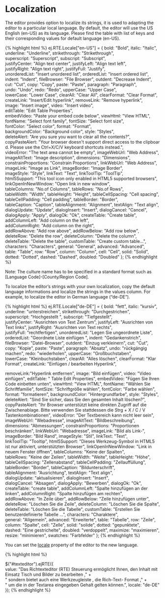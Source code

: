 # Localization

The editor provides option to localize its strings, it is used to adapting the editor to a particular local language. By default, the editor will use the US English (en-US) as its language. Please find the table with list of keys and their corresponding values for default language (en-US).

{% highlight html %}
ej.RTE.Locale["en-US"] = {
bold: "Bold",
italic: "Italic",
underline: "Underline",
strikethrough: "Strikethrough",
superscript: "Superscript",
subscript: "Subscript",
justifyCenter: "Align text center",
justifyLeft: "Align text left",
justifyRight: "Align text right",
justifyFull: "Justify",
unorderedList: "Insert unordered list",
orderedList: "Insert ordered list",
indent: "Indent",
fileBrowser: "File Browser",
outdent: "Decrease Indent",
cut: "Cut",
copy: "Copy",
paste: "Paste",
paragraph: "Paragraph",
undo: "Undo",
redo: "Redo",
upperCase: "Upper Case",
lowerCase: "Lower Case",
clearAll: "Clear All",
clearFormat: "Clear Format",
createLink: "Insert/Edit hyperlink",
removeLink: "Remove hyperlink",
image: "Insert image",
video: "Insert video",
editTable: "Edit Table Properties",
embedVideo: "Paste your embed code below",
viewHtml: "View HTML",
fontName: "Select font family",
fontSize: "Select font size",
fontColor: "Select color",
format: "Format",
backgroundColor: "Background color",
style: "Styles",
deleteAlert: "Are you sure you want to clear all the contents?",
copyPasteAlert: "Your browser doesn't support direct access to the clipboard. Please use the Ctrl+X/C/V keyboard shortcuts instead.",
videoError: "The text area cannot be empty",
imageWebUrl: "Web Address",
imageAltText: "Image description",
dimensions: "Dimensions",
constrainProportions: "Constrain Proportions",
linkWebUrl: "Web Address",
imageLink: "Image as Link",
imageBorder: "Image Border",
imageStyle: "Style",
linkText: "Text",
linkToolTip: "ToolTip",
html5Support: "This tool icon only enabled in HTML5 supported browsers",
linkOpenInNewWindow: "Open link in new window",
tableColumns: "No.of Columns",
tableRows: "No.of Rows",
tableWidth: "Width",
tableHeight: "Height",
tableCellSpacing: "Cell spacing",
tableCellPadding: "Cell padding",
tableBorder: "Border",
tableCaption: "Caption",
tableAlignment: "Alignment",
textAlign: "Text align",
dialogUpdate: "Update",
dialogInsert: "Insert",
dialogCancel: "Cancel",
dialogApply: "Apply",
dialogOk: "Ok",
createTable: "Create table",
addColumnLeft: "Add column on the left",
addColumnRight: "Add column on the right",
addRowAbove: "Add row above",
addRowBelow: "Add row below",
deleteRow: "Delete the row",
deleteColumn: "Delete the column",
deleteTable: "Delete the table",
customTable: "Create custom table...",
characters: "Characters",
general: "General",
advanced: "Advanced",
table: "Table",
row: "Row",
column: "Column",
cell: "Cell",
solid: "Solid",
dotted: "Dotted",
dashed: "Dashed",
doubled: "Doubled"
};
{% endhighlight %}

Note:  The culture name has to be specified in a standard format such as [Language Code]-[County/Region Code].

To localize the editor’s strings with your own localization, copy the default language informations and localize the strings in the values column. For example, to localize the editor in German language (“de-DE”).

{% highlight html %}
ej.RTE.Locale["de-DE"] = {
bold: "fett",
italic: "kursiv",
underline: "unterstreichen",
strikethrough: "Durchgestrichen",
superscript: "Hochgestellt ",
subscript: "Tiefgestellt",
justifyCenter: "Ausrichten von Text Zentrum",
justifyLeft: "Ausrichten von Text links",
justifyRight: "Ausrichten von Text rechts",
justifyFull: "rechtfertigen",
unorderedList: "Legen Sie ungeordnete Liste",
orderedList: "Geordnete Liste einfügen ",
indent: "Gedankenstrich",
fileBrowser: "Datei-Browser",
outdent: "Einzug verkleinern",
cut: "Cut",
copy: "Kopie",
paste: "Paste",
paragraph: "Absatz",
undo: "rückgängig machen",
redo: "wiederholen",
upperCase: "Großbuchstaben",
lowerCase: "Kleinbuchstaben",
clearAll: "Alles löschen",
clearFormat: "Klar Format",
createLink: "Einfügen / bearbeiten Hyperlink",

removeLink:"Hyperlink entfernen",
image: "Bild einfügen",
video: "Video einfügen",
editTable: " Table Edit Properties",
embedVideo: "Fügen Sie Ihren Code einbetten unten",
viewHtml: "View HTML",
fontName: "Wählen Sie Schriftfamilie",
fontSize: "Schriftgröße wählen",
fontColor: "Farbe wählen",
format: "formatieren",
backgroundColor: "Hintergrundfarbe",
style: "Styles",
deleteAlert: "Sind Sie sicher, dass Sie den gesamten Inhalt löschen?",
copyPasteAlert: "Ihr Browser unterstützt keine direkten Zugriff auf die Zwischenablage. Bitte verwenden Sie stattdessen die Strg + X / C / V Tastenkombinationen",
videoError: "Der Textbereich kann nicht leer sein",
imageWebUrl: "Webadresse",
imageAltText: "Bildbeschreibung",
dimensions: "Abmessungen",
constrainProportions: "Proportionen beschränken",
linkWebUrl: "Webadresse",
imageLink: "Bild als Link-",
imageBorder: "Bild Rand",
imageStyle: "Stil",
linkText: "Text",
linkToolTip: "Tooltip",
html5Support: "Dieses Werkzeug-Symbol in HTML5 ist nur aktiviert, unterstützten Browser",
linkOpenInNewWindow: "Link in neuem Fenster öffnen",
tableColumns: "Keine der Spalten",
tableRows: "Keine der Zeilen",
tableWidth: "Weite",
tableHeight: "Höhe",
tableCellSpacing: "Zellenabstand",
tableCellPadding: "Zellauffüllung",
tableBorder: "Border",
tableCaption: "Bildunterschrift",
tableAlignment: "Ausrichtung",
textAlign: "Text align",
dialogUpdate: "aktualisieren",
dialogInsert: "Insert",
dialogCancel: "Absagen",
dialogApply: "Bewerben",
dialogOk: "Ok",
createTable: "create table",
addColumnLeft: "Spalte hinzufügen an der linken",
addColumnRight: "Spalte hinzufügen am rechten",
addRowAbove: "In Zeile über",
addRowBelow: "Zeile hinzufügen unter",
deleteRow: "Löschen Sie die Zeile",
deleteColumn: "Löschen Sie die Spalte",
deleteTable: "Löschen Sie die Tabelle",
customTable: "Erstellen Sie benutzerdefinierte Tabelle ...",
characters: "Charaktere",
general: "Allgemein",
advanced: "Erweiterte",
table: "Tabelle",
row: "Zeile",
column: "Spalte",
cell: "Zelle",
solid: "solide",
dotted: "gepunktete",
dashed: "Eine gestrichelte",
doubled: "verdoppelt",
maximize: "maximieren", 
resize: "minimieren",
swatches: "Farbfelder"
};
{% endhighlight %}

You can set the [locale](http://help.syncfusion.com/js/api/ejrte#members:locale "") property of the editor to the new language. 

{% highlight html %}

$("#texteditor").ejRTE({
value: "Das Richtexteditor (RTE) Steuerung ermöglicht Ihnen, den Inhalt mit Einsatz Tisch und Bilder zu bearbeiten ," +
" sondern bietet auch eine Werkzeugleiste , die Rich-Text- Format ," +
" um die in der Textarea eingegeben Gehalt gelten können.",
locale: "de-DE"
});
{% endhighlight %}

